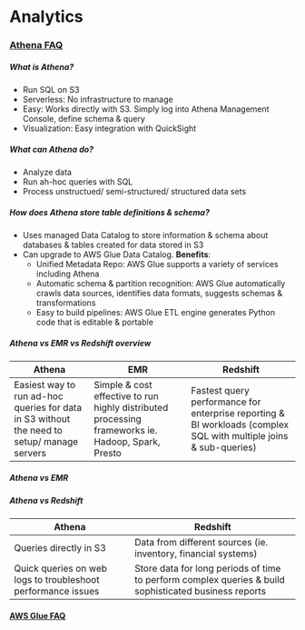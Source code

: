 # Analytics
### <a href="https://aws.amazon.com/athena/faqs/">Athena FAQ</a>
##### What is Athena?
- Run SQL on S3
- Serverless: No infrastructure to manage
- Easy: Works directly with S3. Simply log into Athena Management Console, define schema & query
- Visualization: Easy integration with QuickSight

##### What can Athena do?
- Analyze data
- Run ah-hoc queries with SQL 
- Process unstructued/ semi-structured/ structured data sets

##### How does Athena store table definitions & schema?
- Uses managed Data Catalog to store information & schema about databases & tables created for data stored in S3
- Can upgrade to AWS Glue Data Catalog. <b>Benefits</b>:
  - Unified Metadata Repo: AWS Glue supports a variety of services including Athena
  - Automatic schema & partition recognition: AWS Glue automatically crawls data sources, identifies data formats, suggests schemas & transformations
  - Easy to build pipelines: AWS Glue ETL engine generates Python code that is editable & portable

##### Athena vs EMR vs Redshift overview
Athena | EMR | Redshift
----|----|----
Easiest way to run ad-hoc queries for data in S3 without the need to setup/ manage servers | Simple & cost effective to run highly distributed processing frameworks ie. Hadoop, Spark, Presto | Fastest query performance for enterprise reporting & BI workloads (complex SQL with multiple joins & sub-queries)

##### Athena vs EMR

##### Athena vs Redshift
Athena | Redshift
----|----
Queries directly in S3 | Data from different sources (ie. inventory, financial systems)
Quick queries on web logs to troubleshoot performance issues | Store data for long periods of time to perform complex queries & build sophisticated business reports



#### <a href="https://aws.amazon.com/glue/faqs/">AWS Glue FAQ</a>
